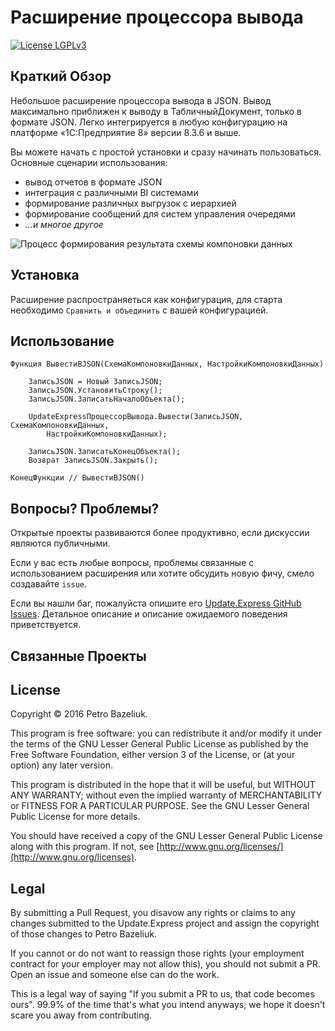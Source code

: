 Расширение процессора вывода 
=========

[![License LGPLv3](https://img.shields.io/badge/license-LGPLv3-green.svg)](http://www.gnu.org/licenses/lgpl-3.0.html)

## Краткий Обзор

Небольшое расширение процессора вывода в JSON. Вывод максимально приближен к выводу в ТабличныйДокумент, только в формате JSON. Легко интегрируется в любую конфигурацию на платформе «1С:Предприятие 8» версии 8.3.6 и выше.

Вы можете начать с простой установки и сразу начинать пользоваться. Основные сценарии использования: 

- вывод отчетов в формате JSON
- интеграция с различными BI системами
- формирование различных выгрузок с иерархией
- формирование сообщений для систем управления очередями
- *...и многое другое*

![Процесс формирования результата схемы компоновки данных](https://pbazeliuk.files.wordpress.com/2016/11/11.png)

Установка
-------------

Расширение распространяеться как конфигурация, для старта необходимо ```Cравнить и объединить``` с вашей конфигурацией. 


Использование
------

```1C-Enterprise
Функция ВывестиВJSON(СхемаКомпоновкиДанных, НастройкиКомпоновкиДанных)
    
    ЗаписьJSON = Новый ЗаписьJSON;
    ЗаписьJSON.УстановитьСтроку();
    ЗаписьJSON.ЗаписатьНачалоОбъекта();
	
    UpdateExpressПроцессорВывода.Вывести(ЗаписьJSON, СхемаКомпоновкиДанных,
	    НастройкиКомпоновкиДанных);
	
    ЗаписьJSON.ЗаписатьКонецОбъекта();
    Возврат ЗаписьJSON.Закрыть();
    
КонецФункции // ВывестиВJSON()    
```


Вопросы? Проблемы?
---------------------

Открытые проекты развиваются более продуктивно, если дискуссии являются публичными.

Если у вас есть любые вопросы, проблемы связанные с использованием расширения или хотите обсудить новую фичу, смело создавайте ```issue```.  

Если вы нашли баг, пожалуйста опишите его [Update.Express GitHub Issues](https://github.com/UpdateExpress/OutputProcessorExtension/issues?state=open). Детальное описание и описание ожидаемого поведения приветствуется.

Связанные Проекты
-----------------


License
--------

Copyright © 2016 Petro Bazeliuk.

This program is free software: you can redistribute it and/or modify
it under the terms of the GNU Lesser General Public License as published by
the Free Software Foundation, either version 3 of the License, or
(at your option) any later version.

This program is distributed in the hope that it will be useful,
but WITHOUT ANY WARRANTY; without even the implied warranty of
MERCHANTABILITY or FITNESS FOR A PARTICULAR PURPOSE.  See the
GNU Lesser General Public License for more details.

You should have received a copy of the GNU Lesser General Public License
along with this program.  If not, see [http://www.gnu.org/licenses/](http://www.gnu.org/licenses).


Legal
------

By submitting a Pull Request, you disavow any rights or claims to any changes submitted to the Update.Express project and assign the copyright of those changes to Petro Bazeliuk.

If you cannot or do not want to reassign those rights (your employment contract for your employer may not allow this), you should not submit a PR. Open an issue and someone else can do the work.

This is a legal way of saying "If you submit a PR to us, that code becomes ours". 99.9% of the time that's what you intend anyways; we hope it doesn't scare you away from contributing.
